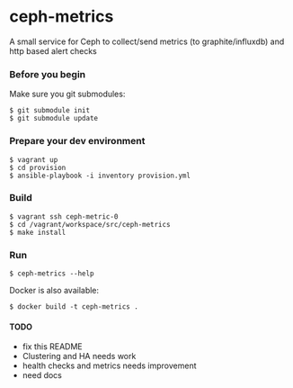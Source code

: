 # ceph-metrics
A small service for Ceph to collect/send metrics (to graphite/influxdb) and http based alert checks

### Before you begin

Make sure you git submodules:

```
$ git submodule init
$ git submodule update
```

### Prepare your dev environment

```
$ vagrant up
$ cd provision
$ ansible-playbook -i inventory provision.yml
```

### Build

```
$ vagrant ssh ceph-metric-0
$ cd /vagrant/workspace/src/ceph-metrics
$ make install
```

### Run

```
$ ceph-metrics --help
```

Docker is also available:

```
$ docker build -t ceph-metrics .
```


#### TODO

- fix this README
- Clustering and HA needs work
- health checks and metrics needs improvement
- need docs
